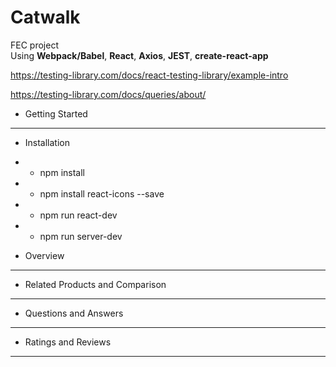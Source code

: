 # Catwalk
FEC project <br>
Using **Webpack/Babel**, **React**, **Axios**, **JEST**, **create-react-app**

https://testing-library.com/docs/react-testing-library/example-intro

https://testing-library.com/docs/queries/about/


* Getting Started
*****************
* Installation
* * npm install
* * npm install react-icons --save
* * npm run react-dev
* * npm run server-dev

* Overview
**********



* Related Products and Comparison
*********************************


* Questions and Answers
***********************


* Ratings and Reviews
*********************


